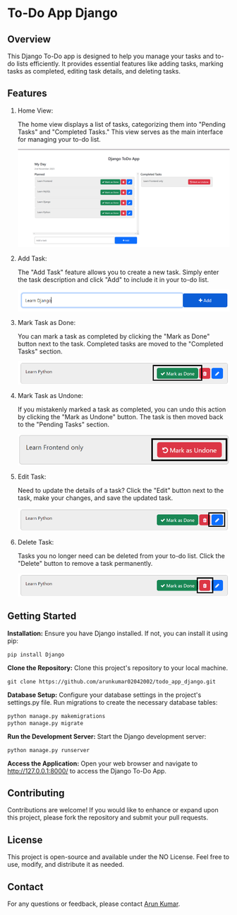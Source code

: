 # To-Do App Django

## Overview
This Django To-Do app is designed to help you manage your tasks and to-do lists efficiently. It provides essential features like adding tasks, marking tasks as completed, editing task details, and deleting tasks.


## Features

1. Home View:

    The home view displays a list of tasks, categorizing them into "Pending Tasks" and "Completed Tasks." This view serves as the main interface for managing your to-do list.

    ![Home View](images_for_readme/home.png)

2. Add Task:

    The "Add Task" feature allows you to create a new task. Simply enter the task description and click "Add" to include it in your to-do list.

    ![Add Task](images_for_readme/add_task.png)

3. Mark Task as Done:

    You can mark a task as completed by clicking the "Mark as Done" button next to the task. Completed tasks are moved to the "Completed Tasks" section.

    ![Mark Task as Done](images_for_readme/mark_as_done.png)

4. Mark Task as Undone:

    If you mistakenly marked a task as completed, you can undo this action by clicking the "Mark as Undone" button. The task is then moved back to the "Pending Tasks" section.

    ![Mark Task as Undone](images_for_readme/mark_as_undone.png)

5. Edit Task:

    Need to update the details of a task? Click the "Edit" button next to the task, make your changes, and save the updated task.

    ![Edit Task](images_for_readme/edit_task.png)

6. Delete Task:

    Tasks you no longer need can be deleted from your to-do list. Click the "Delete" button to remove a task permanently.

    ![Delete Task](images_for_readme/delete_task.png)

## Getting Started

**Installation:** Ensure you have Django installed. If not, you can install it using pip:
```
pip install Django
```

**Clone the Repository:** Clone this project's repository to your local machine.
```
git clone https://github.com/arunkumar02042002/todo_app_django.git
```

**Database Setup:** Configure your database settings in the project's settings.py file. Run migrations to create the necessary database tables:
```
python manage.py makemigrations
python manage.py migrate
```

**Run the Development Server:** Start the Django development server:
```
python manage.py runserver
```

**Access the Application:** Open your web browser and navigate to http://127.0.0.1:8000/ to access the Django To-Do App.

## Contributing
Contributions are welcome! If you would like to enhance or expand upon this project, please fork the repository and submit your pull requests.

## License
This project is open-source and available under the NO License. Feel free to use, modify, and distribute it as needed.

## Contact
For any questions or feedback, please contact [Arun Kumar](arun.kumar.2403gg@gmail.com).